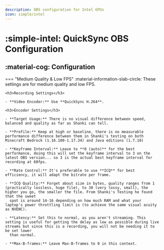 ```yaml
---
description: OBS configuration for Intel GPUs
icon: simple/intel
---
```


# :simple-intel: QuickSync OBS Configuration

## :material-cog: Configuration

=== "Medium Quality & Low FPS"
    :material-information-slab-circle: These settings are for medium quality and low FPS.

    <h3>Recording Settings</h3>

    - **Video Encoder:** Use **QuickSync H.264**.

    <h3>Encoder Settings</h3>

    - **Target Usage:** There is no visual difference between speed, balanced and quality as far as Shanki can tell.

    - **Profile:** Keep at high or baseline, there is no measurable performance difference between them in Shanki's testing on both Minecraft Bedrock (1.16.100-1.17.34) and Java editions (1.7.10)

    - **Keyframe Interval:** Leave to **0 (auto)** for the best performance, doing this will set the keyframe interval to 3 on the latest OBS version... so 3 is the actual best keyframe interval for recording at 60fps.

    - **Rate Control:** It's preferable to use **ICQ** for best efficiency, it will adapt the bitrate per frame.

    - **ICQ Quality:** Forget about size in bytes, quality ranges from 1 (practically lossless, huge file), to 30 (very lossy, small), the higher you go, the smaller the file. From Shanki's Testing he found that the sweet 
      spot is around 14-16 depending on how much RAM and what your laptop's power throttling limit is (to achieve the same visual acuity as NVENC).

    - **Latency:** Set this to normal, as you aren't streaming. This setting is useful for getting the delay as low as possible during live streams but since this is a recording, you will not be needing it to be set lower 
      than normal.

    - **Max-B-frames:** Leave Max-B-frames to 0 in this context.
